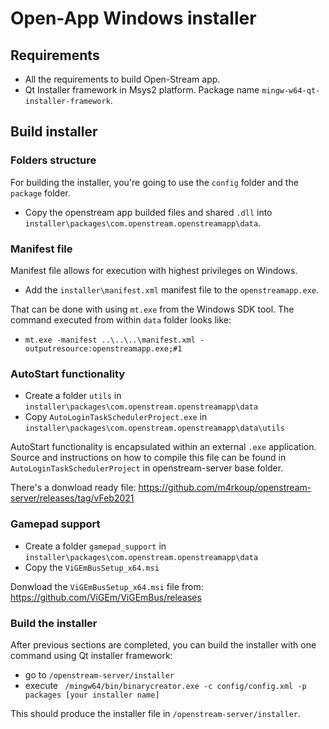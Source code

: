 # Open-App Windows installer 

## Requirements
- All the requirements to build Open-Stream app.
- Qt Installer framework in Msys2 platform. Package name `mingw-w64-qt-installer-framework`.

## Build installer

### Folders structure 

For building the installer, you're going to use the `config` folder and the `package` folder. 

- Copy the openstream app builded files and shared `.dll` into `installer\packages\com.openstream.openstreamapp\data`. 

### Manifest file

Manifest file allows for execution with highest privileges on Windows. 

- Add the `installer\manifest.xml` manifest file to the `openstreamapp.exe`. 

That can be done with using `mt.exe` from the Windows SDK tool. The command executed from within `data` folder looks like: 

- `mt.exe -manifest ..\..\..\manifest.xml -outputresource:openstreamapp.exe;#1`

### AutoStart functionality

- Create a folder `utils` in `installer\packages\com.openstream.openstreamapp\data`
- Copy `AutoLoginTaskSchedulerProject.exe` in `installer\packages\com.openstream.openstreamapp\data\utils` 

AutoStart functionality is encapsulated within an external `.exe` application. Source and instructions on how to compile this file can be found in `AutoLoginTaskSchedulerProject` in openstream-server base folder. 

There's a donwload ready file: https://github.com/m4rkoup/openstream-server/releases/tag/vFeb2021

### Gamepad support

- Create a folder `gamepad_support` in `installer\packages\com.openstream.openstreamapp\data`
- Copy the `ViGEmBusSetup_x64.msi`

Donwload the `ViGEmBusSetup_x64.msi` file from: https://github.com/ViGEm/ViGEmBus/releases

### Build the installer

After previous sections are completed, you can build the installer with one command using Qt installer framework: 

- go to `/openstream-server/installer`
- execute ` /mingw64/bin/binarycreator.exe -c config/config.xml -p packages [your installer name]`

This should produce the installer file in `/openstream-server/installer`.